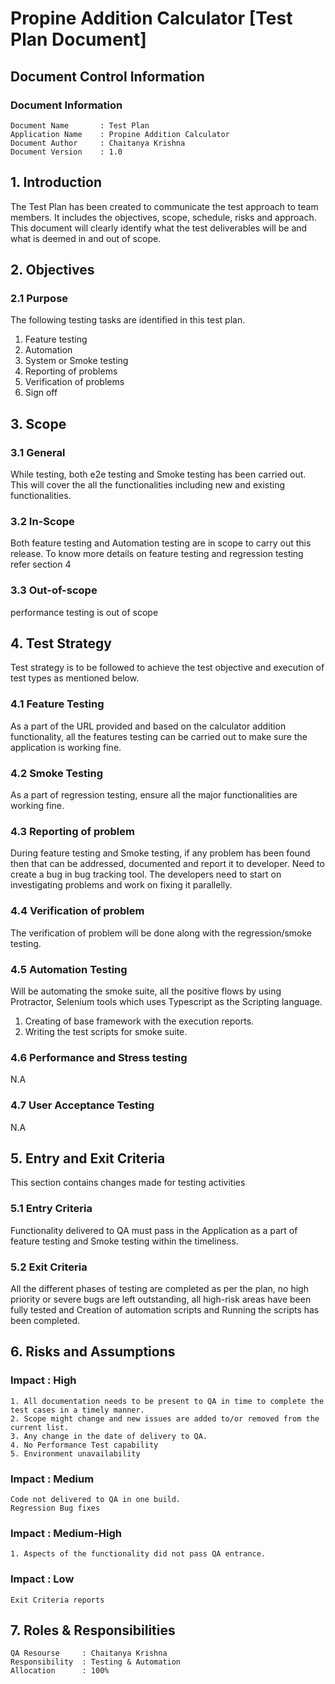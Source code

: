 # __Propine Addition Calculator [Test Plan Document]__
## __Document Control Information__
### __Document Information__
```
Document Name       : Test Plan
Application Name    : Propine Addition Calculator
Document Author     : Chaitanya Krishna
Document Version    : 1.0
```

## __1. Introduction__

The Test Plan has been created to communicate the test approach to team members. It includes the objectives, scope, schedule, risks and approach.  This document will clearly identify what the test deliverables will be and what is deemed in and out of scope.

## __2. Objectives__

### __2.1 Purpose__

The following testing tasks are identified in this test plan. 

1.	Feature testing 
2.	Automation
3.	System or Smoke testing
4.	Reporting of problems
5.	Verification of problems
6.	Sign off
 
## __3. Scope__

### __3.1 General__
 While testing, both e2e testing and Smoke testing has been carried out. This will cover the all the functionalities including new and existing functionalities.

 ### __3.2 In-Scope__
 Both feature testing and Automation testing are in scope to carry out this release. To know more details on feature testing and regression testing refer section 4

 ### __3.3 Out-of-scope__
 performance testing is out of scope

## 4. Test Strategy
Test strategy is to be followed to achieve the test objective and execution of test types as mentioned below. 

### __4.1 Feature Testing__
As a part of the URL provided and based on the calculator addition functionality, all the features testing can be carried out to make sure the application is working fine.

### __4.2 Smoke Testing__
As a part of regression testing, ensure all the major functionalities are working fine.

###  __4.3 Reporting of problem__
During feature testing and Smoke testing, if any problem has been found then that can be addressed, documented and report it to developer.  Need to create a bug in bug tracking tool. The developers need to start on investigating problems and work on fixing it parallelly.

### __4.4 Verification of problem__
The verification of problem will be done along with the regression/smoke testing.

### __4.5 Automation Testing__
Will be automating the smoke suite, all the positive flows by using Protractor, Selenium tools which uses Typescript as the Scripting language.
1.	Creating of base framework with the execution reports.
2.	Writing the test scripts for smoke suite.

### __4.6 Performance and Stress testing__
N.A

### __4.7 User Acceptance Testing__
N.A

## __5. Entry and Exit Criteria__
This section contains changes made for testing activities

### __5.1	Entry Criteria__
Functionality delivered to QA must pass in the Application as a part of feature testing and Smoke testing within the timeliness.

### __5.2 Exit Criteria__
All the different phases of testing are completed as per the plan, no high priority or severe bugs are left outstanding, all high-risk areas have been fully tested and Creation of automation scripts and Running the scripts has been completed.

## __6. Risks and Assumptions__

### __Impact__ : High

```
1. All documentation needs to be present to QA in time to complete the test cases in a timely manner.
2. Scope might change and new issues are added to/or removed from the current list.
3. Any change in the date of delivery to QA.
4. No Performance Test capability
5. Environment unavailability
```

### __Impact__ : Medium
```
Code not delivered to QA in one build.
Regression Bug fixes
```

### __Impact__ : Medium-High
```
1. Aspects of the functionality did not pass QA entrance.
```

### __Impact__  : Low
```
Exit Criteria reports

```


## __7. Roles & Responsibilities__
```
QA Resourse     : Chaitanya Krishna
Responsibility  : Testing & Automation
Allocation      : 100%
```

